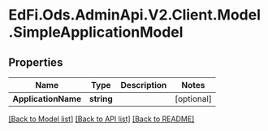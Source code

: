 # EdFi.Ods.AdminApi.V2.Client.Model.SimpleApplicationModel

## Properties

Name | Type | Description | Notes
------------ | ------------- | ------------- | -------------
**ApplicationName** | **string** |  | [optional] 

[[Back to Model list]](../../README.md#documentation-for-models) [[Back to API list]](../../README.md#documentation-for-api-endpoints) [[Back to README]](../../README.md)

